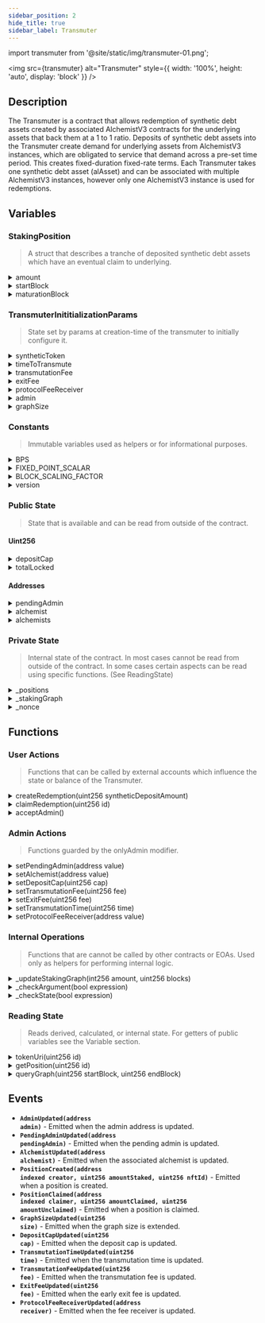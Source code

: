```yaml
---
sidebar_position: 2
hide_title: true
sidebar_label: Transmuter
---
```


import transmuter from '@site/static/img/transmuter-01.png';

<img src={transmuter} alt="Transmuter" style={{ width: '100%', height: 'auto', display: 'block' }} />

## Description

The Transmuter is a contract that allows redemption of synthetic debt assets created by associated AlchemistV3 contracts for the underlying assets that back them at a 1 to 1 ratio. Deposits of synthetic debt assets into the Transmuter create demand for underlying assets from AlchemistV3 instances, which are obligated to service that demand across a pre-set time period. This creates fixed-duration fixed-rate terms. Each Transmuter takes one synthetic debt asset (alAsset) and can be associated with multiple AlchemistV3 instances, however only one AlchemistV3 instance is used for redemptions.

## Variables

### StakingPosition

> A struct that describes a tranche of deposited synthetic debt assets which have an eventual claim to underlying.

<details>
  <summary>amount</summary>

- **Description** - The amount of debt tokens deposited and staked.
- **Type** - uint256
- **Used By** \* [`claimRedemption(uint256 id)`](/dev/transmuter/transmuter-contract#UserActions_claimRedemption)
</details>
<details>
  <summary>startBlock</summary>

- **Description** - Block when the position was opened
- **Type** - uint256
- **Used By** - [`claimRedemption(uint256 id)`](/dev/transmuter/transmuter-contract#UserActions_claimRedemption)
</details>
<details>
  <summary>maturationBlock</summary>

- **Description** - Block at which the transmutation will be complete/claimable
- **Type** - uint256
- **Used By** - [`claimRedemption(uint256 id)`](/dev/transmuter/transmuter-contract#UserActions_claimRedemption)
</details>

### TransmuterInititializationParams

> State set by params at creation-time of the transmuter to initially configure it.

<details>
  <summary>syntheticToken</summary>

- **Description** - the contract of the synthetic asset which will be accepted in staking positions
- **Type** - address
- **Used By**
  - [`createRedemption(uint256 syntheticDepositAmount)`](/dev/transmuter/transmuter-contract#UserActions_createRedemption)
  - [`claimRedemption(uint256 id)`](/dev/transmuter/transmuter-contract#UserActions_claimRedemption)
- **Read By** - `syntheticToken()`
</details>
<details>
  <summary>timeToTransmute</summary>

- **Description** - the time in blocks that it will take to transmuter new staking positions
- **Type** - uint256
- **Used By**
  - [`createRedemption(uint256 syntheticDepositAmount)`](/dev/transmuter/transmuter-contract#UserActions_createRedemption)
- **Read By**
  - `timeToTransmute()`
- **Nofified By** - [`TransmutationTimeUpdated()`](/dev/transmuter/transmuter-contract#Events_TransmutationTimeUpdated)
</details>
<details>
  <summary>transmutationFee</summary>

- **Description** - the fee percentage on transmutation claims. Expressed in BPS.
- **Type** - uint256
- **Used By**
  - [`claimRedemption(uint256 syntheticDepositAmount)`](/dev/transmuter/transmuter-contract#UserActions_createRedemption)
- **Updated By**
  - [`setTransmutationFee(uint256)`](/dev/transmuter/transmuter-contract#AdminActions_setTransmutationFee)
- **Read By**
  - `transmutationFee()`
- **Nofified By** - [`TransmutationFeeUpdated()`](/dev/transmuter/transmuter-contract#Events_TransmutationFeeUpdated)
</details>
<details>
  <summary>exitFee</summary>

- **Description** - the fee percentage on transmuter claims for early exits. Expressed in BPS.
- **Type** - uint256
- **Used By**
  - [`claimRedemption(uint256 syntheticDepositAmount)`](/dev/transmuter/transmuter-contract#UserActions_createRedemption)
- **Updated By**
  - [`setExitFee(uint256)`](/dev/transmuter/transmuter-contract#AdminActions_setExitFee)
- **Read By**
  - `exitFee()`
- **Nofified By** - [`ExitFeeUpdated()`](/dev/transmuter/transmuter-contract#Events_ExitFeeUpdated)
</details>
<details>
  <summary>protocolFeeReceiver</summary>

- **Description** - the contract of the synthetic asset which will be accepted in staking positions
- **Type** - address
- **Used By**
  - [`claimRedemption(uint256 id)`](/dev/transmuter/transmuter-contract#UserActions_claimRedemption)
- **Updated By**
  - [`setProtocolFeeReceiver(address receiver)`](/dev/transmuter/transmuter-contract#AdminActions_setProtocolFeeReceiver)
- **Read By**
  - `protocolFeeReceiver()`
- **Nofified By** - [`ProtocolFeeReceiverUpdated()`](/dev/transmuter/transmuter-contract#Events_ProtocolFeeReceiverUpdated)
</details>
<details>
  <summary>admin</summary>

- **Description** - the contract of the synthetic asset which will be accepted in staking positions
- **Type** - address
- **Used By**
  - [`claimRedemption(uint256 id)`](/dev/transmuter/transmuter-contract#UserActions_claimRedemption)
- **Updated By**
  - [`setProtocolFeeReceiver(address receiver)`](/dev/transmuter/transmuter-contract#AdminActions_setProtocolFeeReceiver)
- **Read By**
  - `protocolFeeReceiver()`
- **Nofified By** - [`ProtocolFeeReceiverUpdated()`](/dev/transmuter/transmuter-contract#Events_ProtocolFeeReceiverUpdated)
</details>
<details>
  <summary>graphSize</summary>

- **Description** - the size in blocks of the transmuter staking graph. Used to optimize the amount of reads and writes made to the graph and can be extended over time.
- **Type** - address
- **Used By**
  - TODO - doesn't seem to be used anywhere
- **Updated By**
  - TODO - doesn't seem to be used anywhere
- **Read By**
  - `graphSize()`
- **Nofified By** - [`GraphSizeUpdated()`](/dev/transmuter/transmuter-contract#Events_GraphSizeUpdated)
</details>

### Constants

> Immutable variables used as helpers or for informational purposes.

<details>
  <summary>BPS</summary>

- **Description** - Constant equaling 10_000. Used for any explicit decimal representation. Treats 100% as 10,000; meaning 10% would be expressed as 1000 BPS.
- **Type** - uint256
- **Used By**
  - [`setTransmutationFee(uint256)`](/dev/transmuter/transmuter-contract#AdminActions_setTransmutationFee)
  - [`setExitFee(uint256)`](/dev/transmuter/transmuter-contract#AdminActions_setExitFee)
  - [`claimRedemption(uint256)`](/dev/transmuter/transmuter-contract#UserActions_claimRedemption)
- **Updated By** - NONE - immutable variable
</details>
<details>
  <summary>FIXED_POINT_SCALAR</summary>

- **Description** - A multiplier that is used to be able to do fixed point math, since solidity does not natively handle decimals. Like ERC20 tokens which typically use 18 decimals, it expresses 1 as 1e18. Anything less is a fraction of 1.
- **Type** - uint256
- **Used By**
  - [`claimRedemption(uint256)`](/dev/transmuter/transmuter-contract#UserActions_claimRedemption)
- **Updated By** - NONE - immutable variable
</details>
<details>
  <summary>BLOCK_SCALING_FACTOR</summary>

- **Description** - A constant set to 1e18. Used as a fixed-point scaling factor when dividing token amounts by block counts, allowing precise ratios to be stored in the staking graph.
- **Type** - uint256
- **Used By**
  - [`claimRedemption(uint256)`](/dev/transmuter/transmuter-contract#UserActions_claimRedemption)
- **Updated By** - NONE - immutable variable
</details>
<details>
  <summary>version</summary>

- **Description** - Constant expressing Alchemix version. Not used for anything in the contract.
- **Type** - uint256
- **Updated By**
  - NONE - immutable variable
- **Read By** - `version()`
</details>

### Public State

> State that is available and can be read from outside of the contract.

#### Uint256

<details>
  <summary>depositCap</summary>

- **Description** - The max number of debt tokens that can be deposited and staked
- **Type** - uint256
- **Used By**
  - [`createRedemption(uint256 syntheticDepositAmount)`](/dev/transmuter/transmuter-contract#UserActions_createRedemption)
- **Updated By**
  - [`setDepositCap(uint256 cap)`](/docs/dev/alchemist/alchemist-contract.md#AdminActions_setDepositCap)
- **Read By**
  - `depositCap()`
- **Notified By** - [`DepositCapUpdated(uint256 cap)`](/docs/dev/alchemist/alchemist-contract.md#Events_DepositCapUpdated)
</details>
<details>
  <summary>totalLocked</summary>

- **Description** - The fee in BPS for exiting a transmuter staking position early/
- **Type** - uint256
- **Used By**
  - [`createRedemption(uint256 syntheticDepositAmount)`](/dev/transmuter/transmuter-contract#UserActions_createRedemption)
- **Updated By**
  - [`createRedemption(uint256 syntheticDepositAmount)`](/dev/transmuter/transmuter-contract#UserActions_createRedemption)
  - [`claimRedemption(uint256 id)`](/dev/transmuter/transmuter-contract#UserActions_claimRedemption)
- **Read By** - `totalLocked()`
</details>

#### Addresses

<details>
  <summary>pendingAdmin</summary>

- **Description** - The address of the pending admin. Part of a two step process where the admin sets a new pendingAdmin, and the pendingAdmin must then accept the role to transition to the actual admin.
- **Type** - address
- **Used By**
  - [`acceptAdmin()`](/dev/transmuter/transmuter-contract#UserActions_acceptAdmin)
- **Updated By**
  - [`setPendingAdmin(uint256 cap)`](/docs/dev/alchemist/alchemist-contract.md#AdminActions_setPendingAdmin)
- **Read By**
  - `pendingAdmin()`
- **Notified By** - [`PendingAdminUpdated(address value)`](/docs/dev/alchemist/alchemist-contract.md#Events_PendingAdminUpdated)
</details>
<details>
  <summary>alchemist</summary>

- **Description** - The address of the alchemist instance used for redemptions.
- **Type** - address
- **Used By**
  - [`createRedemption(uint256 syntheticDepositAmount)`](/dev/transmuter/transmuter-contract#UserActions_createRedemption)
  - [`claimRedemption(uint256 id)`](/dev/transmuter/transmuter-contract#UserActions_claimRedemption)
- **Updated By**
  - [`setAlchemist(uint256 cap)`](/docs/dev/alchemist/alchemist-contract.md#AdminActions_setAlchemist)
- **Read By**
  - `alchemist()`
- **Notified By** - [`AlchemistUpdated(uint256 cap)`](/docs/dev/alchemist/alchemist-contract.md#Events_DepositCapUpdated)
</details>
<details>
  <summary>alchemists</summary>

- **Description** - An array of alchemists associated with this Transmuter.
- **Type** - address[]
- **Used By**
  - TODO - not used anywhere?
- **Updated By**
  - TODO - not updated anywhere
- **Read By** - `alchemists()`
</details>

### Private State

> Internal state of the contract. In most cases cannot be read from outside of the contract. In some cases certain aspects can be read using specific functions. (See ReadingState)

<details>
  <summary>_positions</summary>

- **Description** - A mapping of IDs to StakingPositions. Used to track individual staking positions.
- **Type** - mapping(uint256 => StakingPosition)
- **Used By**
  - [`getPosition(uint256 id)`](/dev/transmuter/transmuter-contract#ReadingState_getPosition)
  - [`createRedemption(uint256 syntheticDepositAmount)`](/dev/transmuter/transmuter-contract#UserActions_createRedemption)
  - [`claimRedemption(uint256 id)`](/dev/transmuter/transmuter-contract#UserActions_claimRedemption)
- **Updated By**
  - [`createRedemption(uint256 syntheticDepositAmount)`](/dev/transmuter/transmuter-contract#UserActions_createRedemption)
  - [`claimRedemption(uint256 id)`](/dev/transmuter/transmuter-contract#UserActions_claimRedemption)
- **Read By** - [`getPosition(uint256 cap)`](/docs/dev/alchemist/alchemist-contract.md#Events_DepositCapUpdated)
</details>
<details>
  <summary>_stakingGraph</summary>

- **Description** - A graph of transmuter staking positions. Stored as a double fenwick tree. The Graph data type is composed of a uint256 size, depicting the size of the tree as a power of two, and a state index g. (TODO is this right? Learn more and correct)
- **Type** - StakingGraph.Graph
- **Used By**
  - [`getPosition(uint256 id)`](/dev/transmuter/transmuter-contract#ReadingState_getPosition)
  - [`createRedemption(uint256 syntheticDepositAmount)`](/dev/transmuter/transmuter-contract#UserActions_createRedemption)
  - [`claimRedemption(uint256 id)`](/dev/transmuter/transmuter-contract#UserActions_claimRedemption)
- **Updated By**
  - [`createRedemption(uint256 syntheticDepositAmount)`](/dev/transmuter/transmuter-contract#UserActions_createRedemption)
  - [`claimRedemption(uint256 id)`](/dev/transmuter/transmuter-contract#UserActions_claimRedemption)
- **Read By** - [`getPosition(uint256 cap)`](/docs/dev/alchemist/alchemist-contract.md#Events_DepositCapUpdated)
</details>
<details>
  <summary>_nonce</summary>

- **Description** - An incrimeneting counter used for minting of new Transmuter NFT positions so that each has it's own unique id.
- **Type** - uint256
- **Used By**
  - [`getPosition(uint256 id)`](/dev/transmuter/transmuter-contract#ReadingState_getPosition)
  - [`createRedemption(uint256 syntheticDepositAmount)`](/dev/transmuter/transmuter-contract#UserActions_createRedemption)
  - [`_mint(address sender, uint256 nonce)`](/dev/transmuter/transmuter-contract#UserActions_claimRedemption)
- **Updated By**
  - [`createRedemption(uint256 syntheticDepositAmount)`](/dev/transmuter/transmuter-contract#UserActions_createRedemption)
  - [`claimRedemption(uint256 id)`](/dev/transmuter/transmuter-contract#UserActions_claimRedemption)
- **Read By** - [`getPosition(uint256 cap)`](/docs/dev/alchemist/alchemist-contract.md#Events_DepositCapUpdated)
</details>

## Functions

### User Actions

> Functions that can be called by external accounts which influence the state or balance of the Transmuter.

<details id="UserActions_createRedemption">
  <summary>createRedemption(uint256 syntheticDepositAmount)</summary>

- **Description** - Creates a time-locked redemption staked position that linearly vests over `timeToTransmute` blocks.<br/><br/>
  Validates the deposit amount and capacity against both `depositCap` and `alchemist.totalSyntheticsIssued()`. Transfers the `syntheticDepositAmount` of alAsset from the function caller. Records a new `StakingPosition` to Transmuter from `block.number` to `block.number + timeToTransmute`. Updates the staking graph with the per-block redemption rate contributed by this position, adding it to the existing global rate so that redemptions for all positions can be served correctly. Mints a new position token and updates `totalLocked`.<br/><br/>
  - `@param syntheticDepositAmount` - amount of `syntheticToken` deposited in this staking position, to be locked until transmutation is finished or early exit is executed.
- **Visibility Specifier** - external
- **State Mutability Specifier** - nonpayable
- **Returns** - none
- **Emits**
  - `PositionCreated(address owner, uint256 amount, uint256 tokenId)`
- **Reverts** - `DepositZeroAmount()` - if `syntheticDepositAmount == 0` - `DepositCapReached()` - if `totalLocked + syntheticDepositAmount` exceeds `depositCap` or `alchemist.totalSyntheticsIssued()`. In the latter case there must be enough debt in the system to be able to service redemptions, and this check ensures that more deposits are not accepted than there is debt for service them.
</details>
<details id="UserActions_claimRedemption">
  <summary>claimRedemption(uint256 id)</summary>

- **Description** - Settles and closes the redemption for the staked position identified by id, paying out the vested portion in yield tokens and returning any unvested synthetics minus fees applied.<br/><br/>
  Validates the position exists and is not being claimed in its creation block. Computes the vested vs. unvested split using block-based linear vesting. Verifies ownership and burns the position token. Calculates bad debt from Alchemist state and scales down vested payout if necessary. First uses yield from prior repayments to reduce redemptions, then redeems the rest from the Alchemist. (calls `alchemist.redeem()`) Applies the transmutation fee to "transmuted" or vested debt, and an exit fee to synthetics returned (unvested debt). If the staked position was not fully transmuted (vested) then the staking graph is updated to to remove the remaining per block rate. Transfers yield and synthetic payouts/fees, burns the transmuted synthetics, reduces `totalSyntheticsIssued`, (calls `alchemist.reduceSyntheticsIssued()`) decrements `totalLocked`, and deletes the position. Informs the alchemist of it's yieldToken quantity. (calls `alchemist.setTrasnmuterTokenBalance()`)<br/><br/>
  - `@param id` - the id of the staked position to claim and close
- **Visibility Specifier** - external
- **State Mutability Specifier** - nonpayable
- **Returns** - none
- **Emits**
  - `PositionClaimed(address owner, uint256 claimDebt, uint256 syntheticReturned)`
- **Reverts** - `PositionNotFound()` - if no position for `id` - `PrematureClaim()` - if claiming in the same block the position was opened - `CallerNotOwner()` - if the message sender does not own the position
</details>
<details id="UserActions_acceptAdmin">
  <summary>acceptAdmin()</summary>

- **Description** - Can only be called by the current pendingAdmin. Used to accept the admin role.
- **Visibility Specifier** - external
- **State Mutability Specifier** - nonpayable
- **Returns** - none
- **Emits**
  - [`PendingAdminUpdated(address(0))`](/dev/transmuter/transmuter-contract#Events_PendingAdminUpdated)
  - [`AdminUpdated(address value)`](/dev/transmuter/transmuter-contract#Events_AdminUpdated)
- **Reverts** - **Unauthorized()**
</details>

### Admin Actions

> Functions guarded by the onlyAdmin modifier.

<details id="AdminActions_setPendingAdmin">
  <summary>setPendingAdmin(address value)</summary>

- **Description** - Sets the pending admin. First part of a two-step process to change the admin. The second step is the pendingAdmin accepting the role by calling acceptAdmin.
- **Visibility Specifier** - external
- **State Mutability Specifier** - nonpayable
- **Returns** - none
- **Emits**
  - [`PendingAdminUpdated(address value)`](/dev/transmuter/transmuter-contract#Events_PendingAdminUpdated)
- **Reverts** - none
</details>
<details id="AdminActions_setAlchemist">
  <summary>setAlchemist(address value)</summary>

- **Description** - Sets the address of the AlchemistV3 contract that will be used to redeem against for this Transmuter.
- **Visibility Specifier** - external
- **State Mutability Specifier** - nonpayable
- **Returns** - none
- **Emits**
  - [`AlchemistUpdated(address value)`](/dev/transmuter/transmuter-contract#Events_AlchemistUpdated)
- **Reverts** - none
</details>
<details id="AdminActions_setDepositCap">
  <summary>setDepositCap(uint256 cap)</summary>

- **Description** - Sets the deposit cap variable, or maximum amount of synthetics that can be staked in the transmuter at any one time.
- **Visibility Specifier** - external
- **State Mutability Specifier** - nonpayable
- **Returns** - none
- **Emits**
  - [`DepositCapUpdated(address value)`](/dev/transmuter/transmuter-contract#Events_DepositCapUpdated)
- **Reverts** - If the cap is greater than or equal to the max value of uint256.
</details>
<details id="AdminActions_setTransmutationFee">
  <summary>setTransmutationFee(uint256 fee)</summary>

- **Description** - Sets the fee as a percentage in BPS for transmutation.
- **Visibility Specifier** - external
- **State Mutability Specifier** - nonpayable
- **Returns** - none
- **Emits**
  - [`TransmutationFeeUpdated(uint256 fee)`](/dev/transmuter/transmuter-contract#Events_TransmutationFeeUpdated)
- **Reverts** - If the fee is greater than or equal to the max of BPS (>= 100%)
</details>
<details id="AdminActions_setExitFee">
  <summary>setExitFee(uint256 fee)</summary>

- **Description** - Sets the fee as a percentage in BPS for early exits from positions staked for transmutation.
- **Visibility Specifier** - external
- **State Mutability Specifier** - nonpayable
- **Returns** - none
- **Emits**
  - [`ExitFeeUpdated(uint256 fee)`](/dev/transmuter/transmuter-contract#Events_ExitFeeUpdated)
- **Reverts** - If the fee is greater than or equal to the max of BPS (>= 100%)
</details>
<details id="AdminActions_setTransmutationTime">
  <summary>setTransmutationTime(uint256 time)</summary>

- **Description** - Sets the duration of time it takes for new staked positions of synthetic assets to be transmuted in blocks.
- **Visibility Specifier** - external
- **State Mutability Specifier** - nonpayable
- **Returns** - none
- **Emits**
  - [`TransmutationTimeUpdated(uint256 fee)`](/dev/transmuter/transmuter-contract#Events_TransmutationTimeUpdated)
- **Reverts** - none
</details>
<details id="AdminActions_setProtocolFeeReceiver">
  <summary>setProtocolFeeReceiver(address value)</summary>

- **Description** - Sets the address that wil recieve fees from the Transmuter.
- **Visibility Specifier** - external
- **State Mutability Specifier** - nonpayable
- **Returns** - none
- **Emits**
  - [`ProtocolFeeReceiverUpdated(address value)`](/dev/transmuter/transmuter-contract#Events_Events_ProtocolFeeReceiverUpdated)
- **Reverts** - none
</details>

### Internal Operations

> Functions that are cannot be called by other contracts or EOAs. Used only as helpers for performing internal logic.

<details id="InternalOperations_updateStakingGraph">
  <summary>_updateStakingGraph(int256 amount, uint256 blocks)</summary>

- **Description** - Updates the staking graph with a new redemption schedule starting at the current block.<br/><br/>
  Delegates to `_stakingGraph.addStake(amount, block.number, blocks)`. Positive `amount` values add per-block redemption weight, negative values remove it. The change applies for the amount of passed in blocks.<br/><br/>
  - `@param amount` - scaled redemption amount to apply (scaled by `BLOCK_SCALING_FACTOR`)
  - `@param blocks` - number of blocks over which the amount should apply
- **Visibility Specifier** - private
- **State Mutability Specifier** - nonpayable
- **Returns** - none
- **Emits** - none
- **Reverts** - none
</details>
<details id="InternalOperations_checkArgument">
  <summary>_checkArgument(bool expression)</summary>

- **Description** - Validates a boolean condition intended to check arguments.
  - `@param expression` - the boolean expression to validate
- **Visibility Specifier** - internal
- **State Mutability Specifier** - pure
- **Returns** - none
- **Emits** - none
- **Reverts** - `IllegalArgument()` - if the expression evaluates to false
</details>
<details id="InternalOperations_checkState">
  <summary>_checkState(bool expression)</summary>

- **Description** - Validates a boolean condition intended to check state.
  - `@param expression` - the boolean expression to validate
- **Visibility Specifier** - internal
- **State Mutability Specifier** - pure
- **Returns** - none
- **Emits** - none
- **Reverts** - `IllegalState()` if the expression evaluates to false
</details>

### Reading State

> Reads derived, calculated, or internal state. For getters of public variables see the Variable section.

<details id="ReadingState_tokenUri">
  <summary>tokenUri(uint256 id)</summary>

- **Description** - Gets the token URI for a Transmuter NFT token with a specfic id.
- **Visibility Specifier** - public
- **State Mutability Specifier** - view
- **Returns** - string memory - the URI of the Transmuter NFT with the passed ID
- **Emits** - none
- **Reverts** - none
</details>
<details id="ReadingState_getPosition">
  <summary>getPosition(uint256 id)</summary>

- **Description** - Gets the StakingPosition identified by id.
- **Visibility Specifier** - external
- **State Mutability Specifier** - view
- **Returns** - StakingPosition memory
- **Emits** - none
- **Reverts** - none
</details>
<details id="ReadingState_queryGraph">
  <summary>queryGraph(uint256 startBlock, uint256 endBlock)</summary>

- **Description** - Allows callers to see how much is scheduled to be redeemed between two blocks numbers.<br/><br/>
  Queries the staking graph to calculate the total redemption amount that is scheduled to be applied for all staked positions between two block numbers by delegating to `_stakingGraph.queryStake(startBlock, endBlock)`. If the query does not find an amount for that block span then it returns 0. Otherwise, it divides the queried amount to be redeemed (stored as a scaled uint256) by `BLOCK_SCALING_FACTOR` to restore to token units and returns the result.<br/><br/>
  - `@param startBlock` - block number at which to start the query range
  - `@param endBlock` - block number at which to end the query range
- **Visibility Specifier** - external
- **State Mutability Specifier** - view
- **Returns** - `uint256 scheduledAmountToBeRedeemed` - total expected redemption amount of scheduled redemptions between the start and end blocks in token units.
- **Emits** - none
- **Reverts** - none
</details>

## Events

- <span id="Events_AdminUpdated"><strong><code>AdminUpdated(address admin)</code></strong> - Emitted when the admin address is updated.</span>
- <span id="Events_PendingAdminUpdated"><strong><code>PendingAdminUpdated(address pendingAdmin)</code></strong> - Emitted when the pending admin is updated.</span>
- <span id="Events_AlchemistUpdated"><strong><code>AlchemistUpdated(address alchemist)</code></strong> - Emitted when the associated alchemist is updated.</span>
- <span id="Events_PositionCreated"><strong><code>PositionCreated(address indexed creator, uint256 amountStaked, uint256 nftId)</code></strong> - Emitted when a position is created.</span>
- <span id="Events_PositionClaimed"><strong><code>PositionClaimed(address indexed claimer, uint256 amountClaimed, uint256 amountUnclaimed)</code></strong> - Emitted when a position is claimed.</span>
- <span id="Events_GraphSizeUpdated"><strong><code>GraphSizeUpdated(uint256 size)</code></strong> - Emitted when the graph size is extended.</span>
- <span id="Events_DepositCapUpdated"><strong><code>DepositCapUpdated(uint256 cap)</code></strong> - Emitted when the deposit cap is updated.</span>
- <span id="Events_TransmutationTimeUpdated"><strong><code>TransmutationTimeUpdated(uint256 time)</code></strong> - Emitted when the transmutation time is updated.</span>
- <span id="Events_TransmutationFeeUpdated"><strong><code>TransmutationFeeUpdated(uint256 fee)</code></strong> - Emitted when the transmutation fee is updated.</span>
- <span id="Events_ExitFeeUpdated"><strong><code>ExitFeeUpdated(uint256 fee)</code></strong> - Emitted when the early exit fee is updated.</span>
- <span id="Events_ProtocolFeeReceiverUpdated"><strong><code>ProtocolFeeReceiverUpdated(address receiver)</code></strong> - Emitted when the fee receiver is updated.</span>
